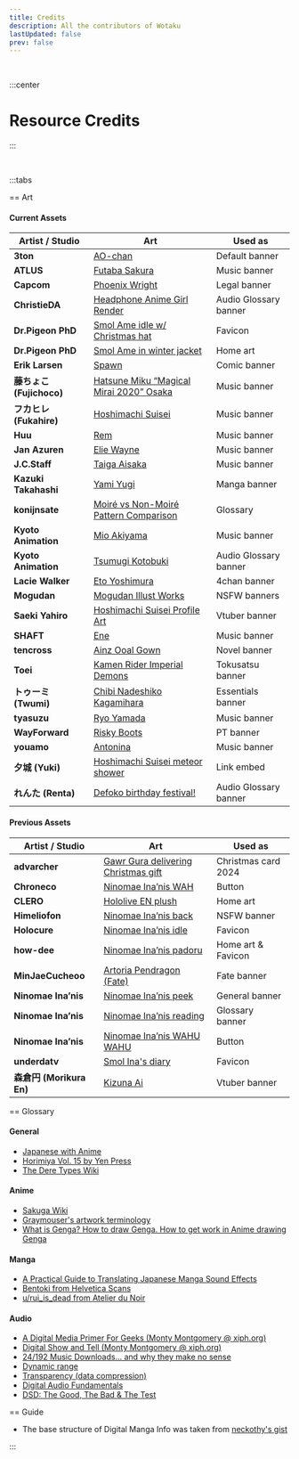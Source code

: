 ```yaml
---
title: Credits
description: All the contributors of Wotaku
lastUpdated: false
prev: false
---
```


<script setup>
import Credits from './.vitepress/theme/components/Contributors.vue'
</script>


<Credits />

<br>

:::center
# Resource Credits
:::

<br>

:::tabs

== Art 

#### Current Assets

| Artist / Studio         | Art                                                                                                                                | Used as               |
| ----------------------- | ---------------------------------------------------------------------------------------------------------------------------------- | --------------------- |
| **3ton**                | [AO-chan](https://www.pixiv.net/en/artworks/110412826)                                                                             | Default banner        |
| **ATLUS**               | [Futaba Sakura](https://megamitensei.fandom.com/wiki/Futaba_Sakura)                                                                | Music banner          |
| **Capcom**              | [Phoenix Wright](https://news.capcomusa.com/lets/browse/phoenix-wright-ace-attorney-trilogy-dev-column-2-the-art-of-the-turnabout) | Legal banner          |
| **ChristieDA**          | [Headphone Anime Girl Render](https://www.deviantart.com/christieda/art/Headphone-Anime-Girl-Render-611521170)                     | Audio Glossary banner |
| **Dr.Pigeon PhD**       | [Smol Ame idle w/ Christmas hat](https://x.com/PhdPigeon/status/1869579249688231945)                                               | Favicon               |
| **Dr.Pigeon PhD**       | [Smol Ame in winter jacket](https://x.com/PhdPigeon/status/1866313003119030404)                                                    | Home art              |
| **Erik Larsen**         | [Spawn](https://antiheroes.fandom.com/wiki/Spawn)                                                                                  | Comic banner          |
| **藤ちょこ (Fujichoco)** | [Hatsune Miku “Magical Mirai 2020” Osaka](https://magicalmirai.com/2020/osaka/)                                                    | Music banner          |
| **フカヒレ (Fukahire)** | [Hoshimachi Suisei](https://x.com/fuka_hire/status/1619998921757192195)                                                            | Music banner          |
| **Huu**                 | [Rem](https://www.pixiv.net/en/artworks/79939625)                                                                                  | Music banner          |
| **Jan Azuren**          | [Elie Wayne](https://www.pixiv.net/en/artworks/98768157)                                                                           | Music banner          |
| **J.C.Staff**           | [Taiga Aisaka](https://donmai.moe/posts/8290230)                                                                                   | Music banner          |
| **Kazuki Takahashi**    | [Yami Yugi](https://www.zerochan.net/7739)                                                                                         | Manga banner          |
| **konijnsate**          | [Moiré vs Non-Moiré Pattern Comparison](https://tips.clip-studio.com/en-us/articles/3489)                                          | Glossary              |
| **Kyoto Animation**     | [Mio Akiyama](https://konachan.net/post/show/49838)                                                                                | Music banner          |
| **Kyoto Animation**     | [Tsumugi Kotobuki](https://konachan.com/post/show/169507)                                                                          | Audio Glossary banner |
| **Lacie Walker**        | [Eto Yoshimura](https://www.zerochan.net/1880948)                                                                                  | 4chan banner          |
| **Mogudan**             | [Mogudan Illust Works](https://www.fakku.net/hentai/mogudan-illust-works-english)                                                  | NSFW banners          |
| **Saeki Yahiro**        | [Hoshimachi Suisei Profile Art](https://hololive.hololivepro.com/en/talents/hoshimachi-suisei/)                                    | Vtuber banner         |
| **SHAFT**               | [Ene](https://kagerouproject.fandom.com/wiki/Ene#Anime)                                                                            | Music banner          |
| **tencross**            | [Ainz Ooal Gown](https://vsbattles.fandom.com/wiki/Ainz_Ooal_Gown)                                                                 | Novel banner          |
| **Toei**                | [Kamen Rider Imperial Demons](https://www.deviantart.com/stainrender/art/Kamen-Rider-Imperial-Demons-Render-1025700355)            | Tokusatsu banner      |
| **トゥーミ (Twumi)**    | [Chibi Nadeshiko Kagamihara](https://www.pixiv.net/en/artworks/67505931)                                                           | Essentials banner     |
| **tyasuzu**             | [Ryo Yamada](https://www.pixiv.net/en/artworks/104004187)                                                                          | Music banner          |
| **WayForward**          | [Risky Boots](https://shantae.fandom.com/wiki/Risky_Boots)                                                                         | PT banner             |
| **youamo**              | [Antonina](https://42lab-us.sunborngame.com/index)                                                                                 | Music banner          |
| **夕城 (Yuki)**         | [Hoshimachi Suisei meteor shower](https://xfolio.jp/en/portfolio/yukiyasa1/works/3491276)                                          | Link embed            |
| **れんた (Renta)**      | [Defoko birthday festival!](https://www.pixiv.net/en/artworks/41424418)                                                            | Audio Glossary banner |

#### Previous Assets

| Artist / Studio          | Art                                                                                                                       | Used as             |
| ------------------------ | ------------------------------------------------------------------------------------------------------------------------- | ------------------- |
| **advarcher**            | [Gawr Gura delivering Christmas gift](https://www.pixiv.net/en/artworks/114538066)                                        | Christmas card 2024 |
| **Chroneco**             | [Ninomae Ina’nis WAH](https://www.chroneco.moe/)                                                                          | Button              |
| **CLERO**                | [Hololive EN plush](https://x.com/CLERO_ART/status/1788894299007971680)                                                   | Home art            |
| **Himeliofon**           | [Ninomae Ina’nis back](https://x.com/hmlf_/status/1581015485524545536)                                                    | NSFW banner         |
| **Holocure**             | [Ninomae Ina’nis idle](https://store.steampowered.com/app/2420510/HoloCure__Save_the_Fans/)                               | Favicon             |
| **how-dee**              | [Ninomae Ina’nis padoru](https://www.reddit.com/r/Padoru/comments/iu6jvx/ninomae_inanis_hololive/)                        | Home art & Favicon  |
| **MinJaeCucheoo**        | [Artoria Pendragon (Fate)](https://www.deviantart.com/minjaecucheoo/art/Transparent-PNG-Artoria-Pendragon-Fate-845014345) | Fate banner         |
| **Ninomae Ina’nis**      | [Ninomae Ina’nis peek](https://x.com/ninomaeinanis/status/1339282161715691521)                                            | General banner      |
| **Ninomae Ina’nis**      | [Ninomae Ina’nis reading](https://x.com/ninomaeinanis/status/1340047328963510273)                                         | Glossary banner     |
| **Ninomae Ina’nis**      | [Ninomae Ina’nis WAHU WAHU](https://x.com/ninomaeinanis/status/1652829909218373632)                                       | Button              |
| **underdatv**            | [Smol Ina's diary](https://x.com/underdatv/status/1790765775349072046)                                                    | Favicon             |
| **森倉円 (Morikura En)** | [Kizuna Ai](https://en.namu.wiki/w/%ED%82%A4%EC%A6%88%EB%82%98%20%EC%95%84%EC%9D%B4)                                      | Vtuber banner       |


== Glossary

#### General
- [Japanese with Anime](https://www.japanesewithanime.com/)
- [Horimiya Vol. 15 by Yen Press](https://yenpress.com/titles/9781975324735-horimiya-vol-15)
- [The Dere Types Wiki](https://the-dere-types.fandom.com/wiki/The_Dere_Types_Wiki)

#### Anime
- [Sakuga Wiki](https://sakuga.fandom.com/wiki/Sakuga_Wiki)
- [Graymouser's artwork terminology](https://itamejihada.net/terminology/artwork.html)
- [What is Genga? How to draw Genga. How to get work in Anime drawing Genga](https://www.youtube.com/watch?v=iOB7t6KtIFE)

#### Manga
- [A Practical Guide to Translating Japanese Manga Sound Effects](https://nomansguy.wordpress.com/2023/02/04/translating-manga-sfx-guide-part-1/)
- [Bentoki from Helvetica Scans](https://www.mangaupdates.com/group/nztl66c/helvetica-scans)
- [u/rui_is_dead from Atelier du Noir](https://old.reddit.com/r/manga/comments/tc90d8/guys_can_you_explain_the_process_of/)

#### Audio

- [A Digital Media Primer For Geeks (Monty Montgomery @ xiph.org)](https://youtu.be/FG9jemV1T7I)
- [Digital Show and Tell (Monty Montgomery @ xiph.org)](https://youtu.be/cIQ9IXSUzuM)
- [24/192 Music Downloads... and why they make no sense](https://people.xiph.org/~xiphmont/demo/neil-young.html)
- [Dynamic range](https://en.wikipedia.org/wiki/Dynamic_range#:~:text=The%2016-bit%20compact%20disc,response%20of%20the%20human%20ear)
- [Transparency (data compression)](https://en.wikipedia.org/wiki/Transparency_(data_compression))
- [Digital Audio Fundamentals](https://www.youtube.com/playlist?list=PLbqhA-NKGP6B6V_AiS-jbvSzdd7nbwwCw)
- [DSD: The Good, The Bad & The Test](https://youtu.be/eu5I-z7f6is)

== Guide

- The base structure of Digital Manga Info was taken from [neckothy's gist](https://gist.github.com/neckothy/6654f928fef87529646df3799f5e555a)

:::
